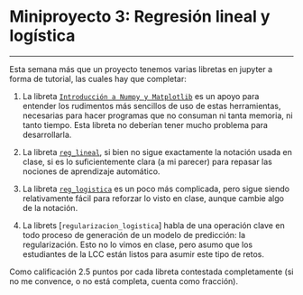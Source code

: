 # Miniproyecto 3: Regresión lineal y logística

---

Esta semana más que un proyecto tenemos varias libretas en jupyter a forma de tutorial, las cuales hay que completar:

1. La libreta [`Introducción a Numpy y Matplotlib`](https://github.com/IA-UNISON/3-Aprendizaje/blob/main/Introducción%20a%20Numpy%20y%20Matplotlib.ipynb) es un apoyo para entender los rudimentos más sencillos de uso de estas herramientas, necesarias para hacer programas que no consuman ni tanta memoria, ni tanto tiempo. Esta libreta no deberían tener mucho problema para desarrollarla.

2. La libreta [`reg_lineal`](https://github.com/IA-UNISON/3-Aprendizaje/blob/main/reg_lineal.ipynb), si bien no sigue exactamente la notación usada en clase, si es lo suficientemente clara (a mi parecer) para repasar las nociones de aprendizaje automático.

3. La libreta [`reg_logistica`](https://github.com/IA-UNISON/3-Aprendizaje/blob/main/reg_logistica.ipynb) es un poco más complicada, pero sigue siendo relativamente fácil para reforzar lo visto en clase, aunque cambie algo de la notación.

4. La librets [`regularizacion_logistica`] habla de una operación clave en todo proceso de generación de un modelo de predicción:  la regularización. Esto no lo vimos en clase, pero asumo que los estudiantes de la LCC están listos para asumir este tipo de retos.

Como calificación 2.5 puntos por cada libreta contestada completamente (si no me convence, o no está completa, cuenta como fracción).